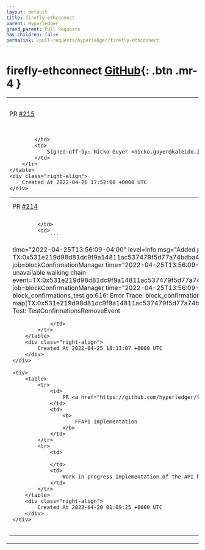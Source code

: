 ```yaml
---
layout: default
title: firefly-ethconnect
parent: Hyperledger
grand_parent: Pull Requests
has_children: false
permalink: /pull-requests/hyperledger/firefly-ethconnect
---
```


# firefly-ethconnect <span class="fs-3 right-align">[GitHub](https://github.com/hyperledger/firefly-ethconnect){: .btn .mr-4 }</span>


<div>
    <table>
        <tr>
            <td>
                PR <a href="https://github.com/hyperledger/firefly-ethconnect/pull/215" class=".btn">#215</a>
            </td>
            <td>
                <b>
                    Fix release GitHub action
                </b>
            </td>
        </tr>
        <tr>
            <td>
                
            </td>
            <td>
                Signed-off-by: Nicko Guyer <nicko.guyer@kaleido.io>
            </td>
        </tr>
    </table>
    <div class="right-align">
        Created At 2022-04-26 17:52:00 +0000 UTC
    </div>
</div>

<div>
    <table>
        <tr>
            <td>
                PR <a href="https://github.com/hyperledger/firefly-ethconnect/pull/214" class=".btn">#214</a>
            </td>
            <td>
                <b>
                    Intermittent failure in TestConfirmationsRemoveEvent
                </b>
            </td>
        </tr>
        <tr>
            <td>
                
            </td>
            <td>
                ```
time="2022-04-25T13:56:09-04:00" level=info msg="Added pending event TX:0x531e219d98d81dc9f9a14811ac537479f5d77a74bdba47629bfbebe2d7663ce7|BLOCK:/0x0e32d749a86cfaf551d528b5b121cea456f980a39e5b8136eb8e85dbc744a542|INDEX:|LOG:" job=blockConfirmationManager
time="2022-04-25T13:56:09-04:00" level=info msg="Created block filter: 0x7b9" job=blockConfirmationManager
time="2022-04-25T13:56:09-04:00" level=info msg="Block 1002 unavailable walking chain event=TX:0x531e219d98d81dc9f9a14811ac537479f5d77a74bdba47629bfbebe2d7663ce7|BLOCK:/0x0e32d749a86cfaf551d528b5b121cea456f980a39e5b8136eb8e85dbc744a542|INDEX:|LOG:" job=blockConfirmationManager
time="2022-04-25T13:56:09-04:00" level=debug msg="Block confirmation listener stopping" job=blockConfirmationManager
--- FAIL: TestConfirmationsRemoveEvent (0.00s)
    block_confirmations_test.go:616: 
        	Error Trace:	block_confirmations_test.go:616
        	Error:      	Should be empty, but was map[TX:0x531e219d98d81dc9f9a14811ac537479f5d77a74bdba47629bfbebe2d7663ce7|BLOCK:/0x0e32d749a86cfaf551d528b5b121cea456f980a39e5b8136eb8e85dbc744a542|INDEX:|LOG::0x1400038c1e0]
        	Test:       	TestConfirmationsRemoveEvent
```
            </td>
        </tr>
    </table>
    <div class="right-align">
        Created At 2022-04-25 18:13:07 +0000 UTC
    </div>
</div>

<div>
    <table>
        <tr>
            <td>
                PR <a href="https://github.com/hyperledger/firefly-ethconnect/pull/213" class=".btn">#213</a>
            </td>
            <td>
                <b>
                    FFAPI implementation
                </b>
            </td>
        </tr>
        <tr>
            <td>
                
            </td>
            <td>
                Work in progress implementation of the API here: https://pkg.go.dev/github.com/hyperledger/firefly-transaction-manager@v0.0.0-20220419121041-5f1225b368f1/pkg/ffcapi
            </td>
        </tr>
    </table>
    <div class="right-align">
        Created At 2022-04-20 01:09:25 +0000 UTC
    </div>
</div>

